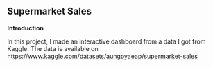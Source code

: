 ## Supermarket Sales ##

**Introduction**

In this project, I made an interactive dashboard from a data I got from Kaggle. The data is available on https://www.kaggle.com/datasets/aungpyaeap/supermarket-sales

